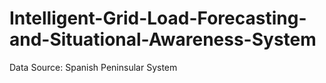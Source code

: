 # Intelligent-Grid-Load-Forecasting-and-Situational-Awareness-System
Data Source: Spanish Peninsular System
